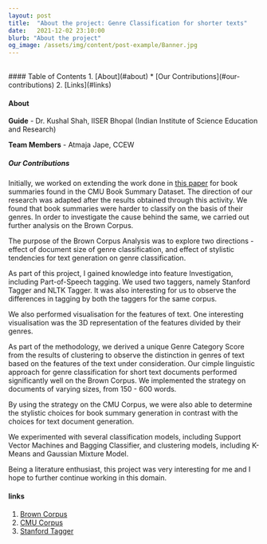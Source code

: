 ```yaml
---
layout: post
title:  "About the project: Genre Classification for shorter texts"
date:   2021-12-02 23:10:00
blurb: "About the project"
og_image: /assets/img/content/post-example/Banner.jpg
---
```

<br />
#### Table of Contents
1. [About](#about)
  * [Our Contributions](#our-contributions)
2. [Links](#links)

#### About

**Guide** - Dr. Kushal Shah, IISER Bhopal (Indian Institute of Science Education and Research)

**Team Members** - Atmaja Jape, CCEW

##### Our Contributions

Initially, we worked on extending the work done in [this paper](https://aclanthology.org/W19-3409.pdf) for book summaries found in the CMU Book Summary Dataset. The direction of our research was adapted after the results obtained through this activity. We found that book summaries were harder to classify on the basis of their genres. In order to investigate the cause behind the same, we carried out further analysis on the Brown Corpus.

The purpose of the Brown Corpus Analysis was to explore two directions - effect of document size of genre classification, and effect of stylistic tendencies for text generation on genre classification.

As part of this project, I gained knowledge into feature Investigation, including Part-of-Speech tagging. We used two taggers, namely Stanford Tagger and NLTK Tagger. It was also interesting for us to observe the differences in tagging by both the taggers for the same corpus.

We also performed visualisation for the features of text. One interesting visualisation was the 3D representation of the features divided by their genres.

As part of the methodology, we derived a unique Genre Category Score from the results of clustering to observe the distinction in genres of text based on the features of the text under consideration. Our cimple linguistic approach for genre classification for short text documents performed significantly well on the Brown Corpus. We implemented the strategy on documents of varying sizes, from 150 - 600 words.

By using the strategy on the CMU Corpus, we were also able to determine the stylistic choices for book summary generation in contrast with the choices for text document generation.

We experimented with several classification models, including Support Vector Machines and Bagging Classifier, and clustering models, including K-Means and Gaussian Mixture Model.

Being a literature enthusiast, this project was very interesting for me and I hope to further continue working in this domain.

#### links

1. [Brown Corpus](https://www.kaggle.com/nltkdata/brown-corpus)
2. [CMU Corpus](https://www.cs.cmu.edu/~dbamman/booksummaries.html)
3. [Stanford Tagger](https://nlp.stanford.edu/software/tagger.shtml)
